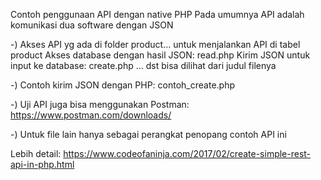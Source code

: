 Contoh penggunaan API dengan native PHP
Pada umumnya API adalah komunikasi dua software dengan JSON

-) Akses API yg ada di folder product\... untuk menjalankan API di tabel product
 Akses database dengan hasil JSON: read.php
 Kirim JSON untuk input ke database: create.php
 ... dst bisa dilihat dari judul filenya

-) Contoh kirim JSON dengan PHP: contoh_create.php

-) Uji API juga bisa menggunakan Postman: https://www.postman.com/downloads/

-) Untuk file lain hanya sebagai perangkat penopang contoh API ini

Lebih detail: https://www.codeofaninja.com/2017/02/create-simple-rest-api-in-php.html